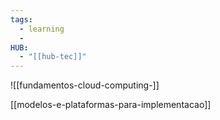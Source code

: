 ```yaml
---
tags:
  - learning
  - 
HUB:
  - "[[hub-tec]]"
---
```

![[fundamentos-cloud-computing-]]

[[modelos-e-plataformas-para-implementacao]]

